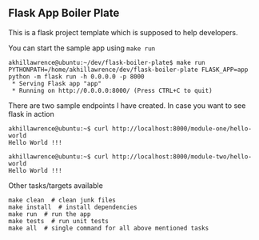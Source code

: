 ## Flask App Boiler Plate ##

This is a flask project template which is supposed to help developers.

You can start the sample app using `make run`

```
akhillawrence@ubuntu:~/dev/flask-boiler-plate$ make run
PYTHONPATH=/home/akhillawrence/dev/flask-boiler-plate FLASK_APP=app python -m flask run -h 0.0.0.0 -p 8000
 * Serving Flask app "app"
 * Running on http://0.0.0.0:8000/ (Press CTRL+C to quit)
```

There are two sample endpoints I have created. In case you want to see flask in action

```
akhillawrence@ubuntu:~$ curl http://localhost:8000/module-one/hello-world
Hello World !!!

akhillawrence@ubuntu:~$ curl http://localhost:8000/module-two/hello-world
Hello World !!!
```

Other tasks/targets available

```
make clean  # clean junk files
make install  # install dependencies
make run  # run the app
make tests  # run unit tests
make all  # single command for all above mentioned tasks
```

